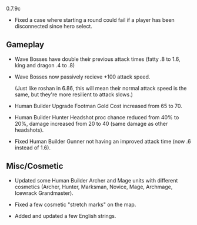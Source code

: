 0.7.9c

- Fixed a case where starting a round could fail if a player has been disconnected since hero select.

## Gameplay

- Wave Bosses have double their previous attack times (fatty .8 to 1.6, king and dragon .4 to .8)

- Wave Bosses now passively recieve +100 attack speed.
	
	(Just like roshan in 6.86, this will mean their normal attack speed is the same, but they're more resilient to attack slows.)

- Human Builder Upgrade Footman Gold Cost increased from 65 to 70.

- Human Builder Hunter Headshot proc chance reduced from 40% to 20%, damage increased from 20 to 40 (same damage as other headshots).

- Fixed Human Builder Gunner not having an improved attack time (now .6 instead of 1.6).

## Misc/Cosmetic

- Updated some Human Builder Archer and Mage units with different cosmetics (Archer, Hunter, Marksman, Novice, Mage, Archmage, Icewrack Grandmaster).

- Fixed a few cosmetic "stretch marks" on the map.

- Added and updated a few English strings.